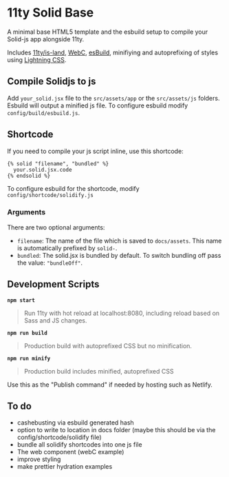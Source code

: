 # 11ty Solid Base

A minimal base HTML5 template and the esbuild setup to compile your Solid-js app alongside 11ty.

Includes [11ty/is-land](https://www.11ty.dev/docs/plugins/partial-hydration/), [WebC](https://www.11ty.dev/docs/languages/webc/), [esBuild](https://esbuild.github.io), minifiying and autoprefixing of styles using [Lightning CSS](https://lightningcss.dev/).

## Compile Solidjs to js
Add `your_solid.jsx` file to the `src/assets/app` or the `src/assets/js` folders. Esbuild will output a minified js file. To configure esbuild modify `config/build/esbuild.js`.

## Shortcode
If you need to compile your js script inline, use this shortcode:

~~~liquid
{% solid "filename", "bundled" %}
  your.solid.jsx.code
{% endsolid %}
~~~

To configure esbuild for the shortcode, modify `config/shortcode/solidify.js`

### Arguments
There are two optional arguments:
- `filename`: The name of the file which is saved to `docs/assets`. This name is automatically prefixed by `solid-`.
- `bundled`: The solid.jsx is bundled by default. To switch bundling off pass the value: `"bundleOff"`.


## Development Scripts

**`npm start`**

> Run 11ty with hot reload at localhost:8080, including reload based on Sass and JS changes.

**`npm run build`**

> Production build with autoprefixed CSS but no minification. 

**`npm run minify`**

> Production build includes minified, autoprefixed CSS

Use this as the "Publish command" if needed by hosting such as Netlify.

## To do

- cashebusting via esbuild generated hash
- option to write to location in docs folder (maybe this should be via the config/shortcode/solidify file)
- bundle all solidify shortcodes into one js file
- The web component (webC example)
- improve styling
- make prettier hydration examples
